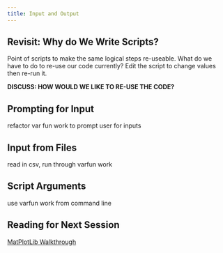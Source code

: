 ```yaml
---
title: Input and Output
---
```


## Revisit: Why do We Write Scripts?

Point of scripts to make the same logical steps re-useable.  What do we have to do to re-use
our code currently?  Edit the script to change values then re-run it.

**DISCUSS: HOW WOULD WE LIKE TO RE-USE THE CODE?**

## Prompting for Input

refactor var fun work to prompt user for inputs

## Input from Files

read in csv, run through varfun work

## Script Arguments

use varfun work from command line

## Reading for Next Session

[MatPlotLib Walkthrough](http://www.loria.fr/~rougier/teaching/matplotlib/)
